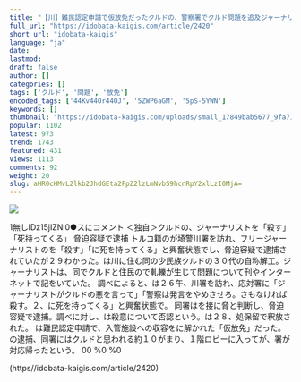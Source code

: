 ```yaml
---
title: "【川】難民認定申請で仮放免だったクルドの、警察署でクルド問題を追及ジャーナリストを脅迫して逮捕"
full_url: "https://idobata-kaigis.com/article/2420"
short_url: "idobata-kaigis"
language: "ja"
date: 
lastmod: 
draft: false
author: []
categories: []
tags: ['クルド', '問題', '放免']
encoded_tags: ['44Kv44Or44OJ', '5ZWP6aGM', '5pS-5YWN']
keywords: []
thumbnail: "https://idobata-kaigis.com/uploads/small_17849bab5677_9fa7183a2b.jpg"
popular: 1102
latest: 973
trend: 1743
featured: 431
views: 1113
comments: 92
weight: 20
slug: aHR0cHMvL2lkb2JhdGEta2FpZ2lzLmNvbS9hcnRpY2xlLzI0MjA=
---
```


![](https://idobata-kaigis.com/uploads/small_17849bab5677_9fa7183a2b.jpg)

1無しIDz15jIZNl0●スにコメント ＜独自＞クルドの、ジャーナリストを「殺す」「死持ってくる」 脅迫容疑で逮捕 トルコ籍のが埼警川署を訪れ、フリージャーナリストのを「殺す」「に死を持ってくる」と興奮状態でし、脅迫容疑で逮捕されていたが２９わかった。は川に住む同の少民族クルドの３０代の自称解工。ジャーナリストは、同でクルドと住民ので軋轢が生じて問題について刊やインターネットで記をいていた。 調べによると、は２６午、川署を訪れ、応対署に「ジャーナリストがクルドの悪を言って」「警察は発言をやめさせろ。さもなければ殺す。２、に死を持ってくる」と興奮状態で。 同署はを接に脅と判断し、脅迫容疑で逮捕。調べに対し、は殺意について否認という。は２８、処保留で釈放された。 は難民認定申請で、入管施設への収容をに解かれた「仮放免」だった。 の逮捕、同署にはクルドと思われる約１０がまり、１階ロビーに入ってが、署が対応帰ったという。 00 %0 %0

(https//idobata-kaigis.com/article/2420)
